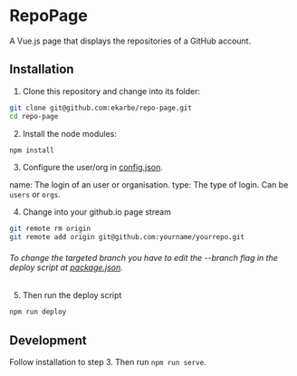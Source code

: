 # RepoPage

A Vue.js page that displays the repositories of a GitHub account.

## Installation

1. Clone this repository and change into its folder:

```bash
git clone git@github.com:ekarbe/repo-page.git
cd repo-page
```

2. Install the node modules:


```bash
npm install
```

3. Configure the user/org in [config.json](public/config.json).
  
  name: The login of an user or organisation.
  type: The type of login. Can be `users` or `orgs`.

4. Change into your github.io page stream

```bash
git remote rm origin
git remote add origin git@github.com:yourname/yourrepo.git
```

  ###### To change the targeted branch you have to edit the --branch flag in the deploy script at [package.json](package.json).

5. Then run the deploy script

```bash
npm run deploy
```


## Development

  Follow installation to step 3. Then run `npm run serve`.